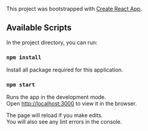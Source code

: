 This project was bootstrapped with [Create React App](https://github.com/facebook/create-react-app).

## Available Scripts

In the project directory, you can run:

### `npm install`
Install all package required for this application.

### `npm start`

Runs the app in the development mode.<br />
Open [http://localhost:3000](http://localhost:3000) to view it in the browser.

The page will reload if you make edits.<br />
You will also see any lint errors in the console.
